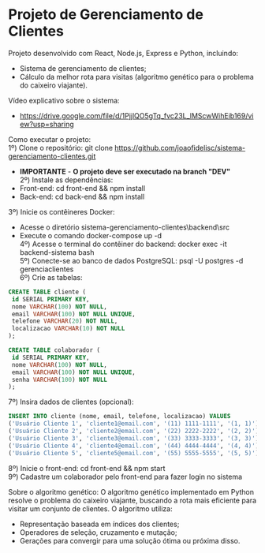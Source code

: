 # Projeto de Gerenciamento de Clientes

Projeto desenvolvido com React, Node.js, Express e Python, incluindo:
- Sistema de gerenciamento de clientes;
- Cálculo da melhor rota para visitas (algoritmo genético para o problema do caixeiro viajante).

Vídeo explicativo sobre o sistema:
- https://drive.google.com/file/d/1PjjlQO5gTq_fvc23L_lMScwWihEib169/view?usp=sharing  
  
Como executar o projeto:  
1º) Clone o repositório: git clone https://github.com/joaofidelisc/sistema-gerenciamento-clientes.git
 - **IMPORTANTE** - **O projeto deve ser executado na branch "DEV"**  
2º) Instale as dependências:  
 - Front-end: cd front-end && npm install  
 - Back-end: cd back-end && npm install
   
3º) Inicie os contêineres Docker: 
 - Acesse o diretório sistema-gerenciamento-clientes\backend\src
 - Execute o comando docker-compose up -d  
4º) Acesse o terminal do contêiner do backend: docker exec -it backend-sistema bash  
5º) Conecte-se ao banco de dados PostgreSQL: psql -U postgres -d gerenciaclientes  
6º) Crie as tabelas:  
``` sql
CREATE TABLE cliente (
 id SERIAL PRIMARY KEY,
 nome VARCHAR(100) NOT NULL,
 email VARCHAR(100) NOT NULL UNIQUE,
 telefone VARCHAR(20) NOT NULL,
 localizacao VARCHAR(10) NOT NULL
);

CREATE TABLE colaborador (
 id SERIAL PRIMARY KEY,
 nome VARCHAR(100) NOT NULL,
 email VARCHAR(100) NOT NULL UNIQUE,
 senha VARCHAR(100) NOT NULL
);
```
7º) Insira dados de clientes (opcional):  
``` sql
INSERT INTO cliente (nome, email, telefone, localizacao) VALUES
('Usuário Cliente 1', 'cliente1@email.com', '(11) 1111-1111', '(1, 1)'),
('Usuário Cliente 2', 'cliente2@email.com', '(22) 2222-2222', '(2, 2)'),
('Usuário Cliente 3', 'cliente3@email.com', '(33) 3333-3333', '(3, 3)'),
('Usuário Cliente 4', 'cliente4@email.com', '(44) 4444-4444', '(4, 4)'),
('Usuário Cliente 5', 'cliente5@email.com', '(55) 5555-5555', '(5, 5)');
```
8º) Inicie o front-end: cd front-end && npm start  
9º) Cadastre um colaborador pelo front-end para fazer login no sistema

Sobre o algoritmo genético:
O algoritmo genético implementado em Python resolve o problema do caixeiro viajante, buscando a rota mais eficiente para visitar um conjunto de clientes. O algoritmo utiliza:
- Representação baseada em índices dos clientes;
- Operadores de seleção, cruzamento e mutação;
- Gerações para convergir para uma solução ótima ou próxima disso.

